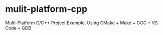 # mulit-platform-cpp
Multi-Platform C/C++ Project Example, Using CMake + Make + GCC + VS Code + GDB
